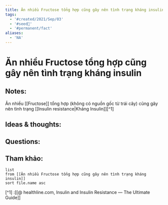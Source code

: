 ```yaml
---
title: Ăn nhiều Fructose tổng hợp cũng gây nên tình trạng kháng insulin
tags:
  - '#created/2021/Sep/03'
  - '#seed🥜'
  - '#permanent/fact'
aliases:
  - 'NA'
---
```

# Ăn nhiều Fructose tổng hợp cũng gây nên tình trạng kháng insulin

## Notes:
Ăn nhiều [[Fructose]] tổng hợp (không có nguồn gốc từ trái cây) cũng gây nên tình trạng [[Insulin resistance|Kháng Insulin]][^1] 

## Ideas & thoughts:

## Questions:


## Tham khảo:
```dataview
list
from [[Ăn nhiều Fructose tổng hợp cũng gây nên tình trạng kháng insulin]]
sort file.name asc
```
[^1] :[[@ healthline.com, Insulin and Insulin Resistance — The Ultimate Guide]]